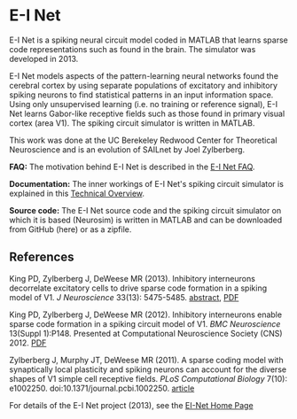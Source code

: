 # E-I Net

E-I Net is a spiking neural circuit model coded in MATLAB that learns sparse code representations
such as found in the brain. The simulator was developed in 2013.

E-I Net models aspects of the pattern-learning neural networks found the cerebral cortex by using separate
populations of excitatory and inhibitory spiking neurons to find statistical patterns in an input information space.
Using only unsupervised learning (i.e. no training or reference signal), E-I Net learns Gabor-like
receptive fields such as those found in primary visual cortex (area V1).
The spiking circuit simulator is written in MATLAB.

This work was done at the UC Berekeley Redwood Center for Theoretical Neuroscience and
is an evolution of SAILnet by Joel Zylberberg.

**FAQ:** The motivation behind E-I Net is described in the [E-I Net FAQ](https://www.pking.org/research/EINet/ei_net_faq.html).

**Documentation:** The inner workings of E-I Net's spiking circuit simulator is explained in this
[Technical Overview](https://www.pking.org/research/EINet/Neurosim_Technical_Overview.pdf).

**Source code:** The E-I Net source code and the spiking circuit simulator on which it is based (Neurosim)
is written in MATLAB and can be downloaded from GitHub (here) or as a zipfile.

## References

King PD, Zylberberg J, DeWeese MR (2013). Inhibitory interneurons decorrelate excitatory cells to drive sparse code
formation in a spiking model of V1. *J Neuroscience* 33(13): 5475-5485. [abstract](http://www.jneurosci.org/content/33/13/5475.abstract),
[PDF](http://redwood.berkeley.edu/w/images/2/29/King_Zylberberg_DeWeese_E_I_Net_Model_of_V1_JNeurosci_2013.pdf)

King PD, Zylberberg J, DeWeese MR (2012). Inhibitory interneurons enable sparse code formation in a spiking circuit
model of V1. *BMC Neuroscience* 13(Suppl 1):P148. Presented at Computational Neuroscience Society (CNS) 2012.
[PDF](http://www.biomedcentral.com/content/pdf/1471-2202-13-S1-P148.pdf)

Zylberberg J, Murphy JT, DeWeese MR (2011). A sparse coding model with synaptically local plasticity and spiking neurons can account
for the diverse shapes of V1 simple cell receptive fields. *PLoS Computational Biology* 7(10):
e1002250. doi:10.1371/journal.pcbi.1002250.
[article](http://www.ploscompbiol.org/article/info%3Adoi%2F10.1371%2Fjournal.pcbi.1002250)

For details of the E-I Net project (2013), see the [EI-Net Home Page](https://www.pking.org/research/EINet/index.html)

